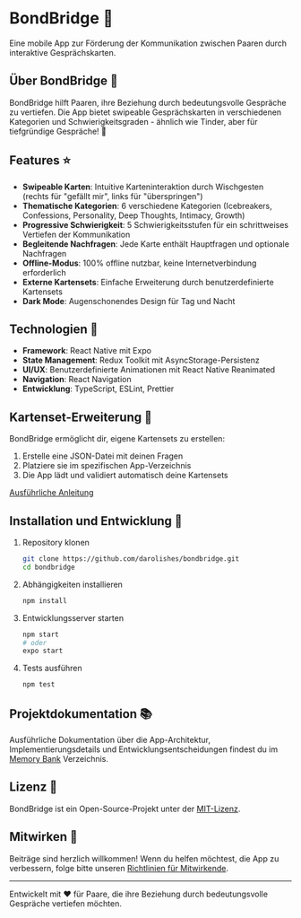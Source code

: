 # BondBridge 💞

Eine mobile App zur Förderung der Kommunikation zwischen Paaren durch interaktive Gesprächskarten.

## Über BondBridge 📖

BondBridge hilft Paaren, ihre Beziehung durch bedeutungsvolle Gespräche zu vertiefen. Die App bietet swipeable Gesprächskarten in verschiedenen Kategorien und Schwierigkeitsgraden - ähnlich wie Tinder, aber für tiefgründige Gespräche! 🎯

## Features ⭐

- **Swipeable Karten**: Intuitive Karteninteraktion durch Wischgesten (rechts für "gefällt mir", links für "überspringen")
- **Thematische Kategorien**: 6 verschiedene Kategorien (Icebreakers, Confessions, Personality, Deep Thoughts, Intimacy, Growth)
- **Progressive Schwierigkeit**: 5 Schwierigkeitsstufen für ein schrittweises Vertiefen der Kommunikation
- **Begleitende Nachfragen**: Jede Karte enthält Hauptfragen und optionale Nachfragen
- **Offline-Modus**: 100% offline nutzbar, keine Internetverbindung erforderlich
- **Externe Kartensets**: Einfache Erweiterung durch benutzerdefinierte Kartensets
- **Dark Mode**: Augenschonendes Design für Tag und Nacht

## Technologien 🔧

- **Framework**: React Native mit Expo
- **State Management**: Redux Toolkit mit AsyncStorage-Persistenz
- **UI/UX**: Benutzerdefinierte Animationen mit React Native Reanimated
- **Navigation**: React Navigation
- **Entwicklung**: TypeScript, ESLint, Prettier

## Kartenset-Erweiterung 🧩

BondBridge ermöglicht dir, eigene Kartensets zu erstellen:

1. Erstelle eine JSON-Datei mit deinen Fragen
2. Platziere sie im spezifischen App-Verzeichnis
3. Die App lädt und validiert automatisch deine Kartensets

[Ausführliche Anleitung](./memory-bank/README.md#erstellung-eigener-kartensets-für-benutzer)

## Installation und Entwicklung 🚀

1. Repository klonen

   ```bash
   git clone https://github.com/darolishes/bondbridge.git
   cd bondbridge
   ```

2. Abhängigkeiten installieren

   ```bash
   npm install
   ```

3. Entwicklungsserver starten

   ```bash
   npm start
   # oder
   expo start
   ```

4. Tests ausführen
   ```bash
   npm test
   ```

## Projektdokumentation 📚

Ausführliche Dokumentation über die App-Architektur, Implementierungsdetails und Entwicklungsentscheidungen findest du im [Memory Bank](./memory-bank) Verzeichnis.

## Lizenz 📄

BondBridge ist ein Open-Source-Projekt unter der [MIT-Lizenz](LICENSE).

## Mitwirken 👥

Beiträge sind herzlich willkommen! Wenn du helfen möchtest, die App zu verbessern, folge bitte unseren [Richtlinien für Mitwirkende](./memory-bank/README.md#mitwirkung).

---

Entwickelt mit ❤️ für Paare, die ihre Beziehung durch bedeutungsvolle Gespräche vertiefen möchten.
